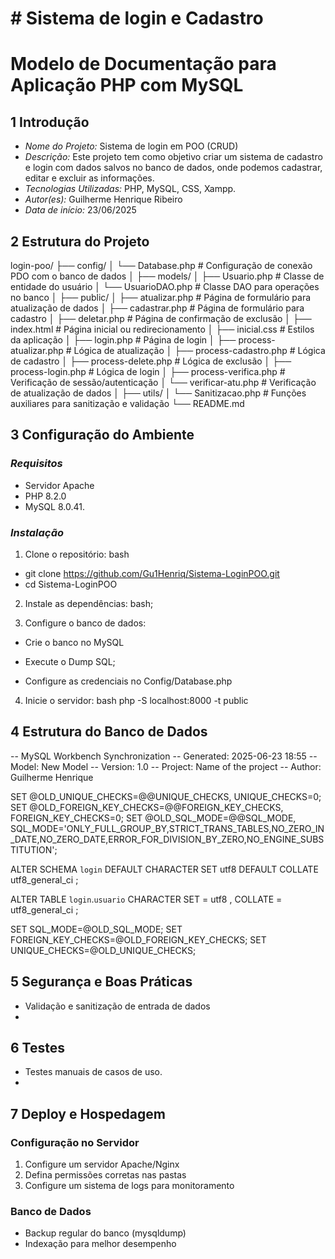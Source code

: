 # # Sistema de login e Cadastro

# Modelo de Documentação para Aplicação PHP com MySQL
## 1 Introdução 
- *Nome do Projeto:* Sistema de login em POO (CRUD)
- *Descrição:* Este projeto tem como objetivo criar um sistema de cadastro e login com dados salvos no banco de dados, onde podemos cadastrar, editar e excluir as informações. 
- *Tecnologias Utilizadas:* PHP, MySQL, CSS, Xampp.
- *Autor(es):* Guilherme Henrique Ribeiro
- *Data de início:* 23/06/2025 

## 2 Estrutura do Projeto 

login-poo/
├── config/
│   └── Database.php                # Configuração de conexão PDO com o banco de dados
│
├── models/
│   ├── Usuario.php                 # Classe de entidade do usuário
│   └── UsuarioDAO.php             # Classe DAO para operações no banco
│
├── public/
│   ├── atualizar.php              # Página de formulário para atualização de dados
│   ├── cadastrar.php              # Página de formulário para cadastro
│   ├── deletar.php                # Página de confirmação de exclusão
│   ├── index.html                 # Página inicial ou redirecionamento
│   ├── inicial.css                # Estilos da aplicação
│   ├── login.php                  # Página de login
│   ├── process-atualizar.php     # Lógica de atualização
│   ├── process-cadastro.php      # Lógica de cadastro
│   ├── process-delete.php        # Lógica de exclusão
│   ├── process-login.php         # Lógica de login
│   ├── process-verifica.php      # Verificação de sessão/autenticação
│   └── verificar-atu.php         # Verificação de atualização de dados
│
├── utils/
│   └── Sanitizacao.php            # Funções auxiliares para sanitização e validação
└── README.md

## 3 Configuração do Ambiente 
### *Requisitos* 
- Servidor Apache 
- PHP 8.2.0 
- MySQL  8.0.41.

### *Instalação* 

1. Clone o repositório: 
 bash
 - git clone https://github.com/Gu1Henriq/Sistema-LoginPOO.git
 - cd Sistema-LoginPOO
 
2. Instale as dependências: 
 bash;
 
3. Configure o banco de dados: 
 - Crie o banco no MySQL 
 - Execute o Dump SQL;
 
 - Configure as credenciais no Config/Database.php
4. Inicie o servidor: 
bash
 php -S localhost:8000 -t public

## 4 Estrutura do Banco de Dados 
-- MySQL Workbench Synchronization
-- Generated: 2025-06-23 18:55
-- Model: New Model
-- Version: 1.0
-- Project: Name of the project
-- Author: Guilherme Henrique

SET @OLD_UNIQUE_CHECKS=@@UNIQUE_CHECKS, UNIQUE_CHECKS=0;
SET @OLD_FOREIGN_KEY_CHECKS=@@FOREIGN_KEY_CHECKS, FOREIGN_KEY_CHECKS=0;
SET @OLD_SQL_MODE=@@SQL_MODE, SQL_MODE='ONLY_FULL_GROUP_BY,STRICT_TRANS_TABLES,NO_ZERO_IN_DATE,NO_ZERO_DATE,ERROR_FOR_DIVISION_BY_ZERO,NO_ENGINE_SUBSTITUTION';

ALTER SCHEMA `login`  DEFAULT CHARACTER SET utf8  DEFAULT COLLATE utf8_general_ci ;

ALTER TABLE `login`.`usuario` 
CHARACTER SET = utf8 , COLLATE = utf8_general_ci ;


SET SQL_MODE=@OLD_SQL_MODE;
SET FOREIGN_KEY_CHECKS=@OLD_FOREIGN_KEY_CHECKS;
SET UNIQUE_CHECKS=@OLD_UNIQUE_CHECKS;


## 5 Segurança e Boas Práticas 
- Validação e sanitização de entrada de dados
- 
## 6 Testes 
- Testes manuais de casos de uso.
- 
## 7 Deploy e Hospedagem 
### Configuração no Servidor 
1. Configure um servidor Apache/Nginx 
2. Defina permissões corretas nas pastas 
3. Configure um sistema de logs para monitoramento 
### Banco de Dados 
- Backup regular do banco (mysqldump) 
- Indexação para melhor desempenho

